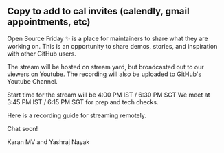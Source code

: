 ## Copy to add to cal invites (calendly, gmail appointments, etc)


Open Source Friday ✨ is a place for maintainers to share what they are working on. This is an opportunity to share demos, stories, and inspiration with other GitHub users.

The stream will be hosted on stream yard, but broadcasted out to our viewers on Youtube. The recording will also be uploaded to GitHub's Youtube Channel.   

Start time for the stream will be 4:00 PM IST / 6:30 PM SGT 
We meet at 3:45 PM IST / 6:15 PM SGT for prep and tech checks.

Here is a recording guide for streaming remotely.


Chat soon!

Karan MV and Yashraj Nayak
